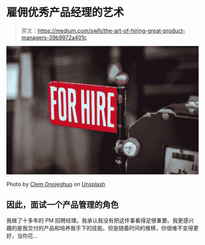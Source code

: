 # 雇佣优秀产品经理的艺术

> 原文：<https://medium.com/swlh/the-art-of-hiring-great-product-managers-39b9972a401c>

![](img/8043421a416a07711bca8b7a18908cb4.png)

Photo by [Clem Onojeghuo](https://unsplash.com/photos/fY8Jr4iuPQM?utm_source=unsplash&utm_medium=referral&utm_content=creditCopyText) on [Unsplash](https://unsplash.com/search/photos/hiring?utm_source=unsplash&utm_medium=referral&utm_content=creditCopyText)

## 因此，面试一个产品管理的角色

我做了十多年的 PM 招聘经理。我承认我没有把这件事看得足够重要。我更感兴趣的是我交付的产品和培养我手下的技能。但是随着时间的推移，你很难不变得更好，当你花…